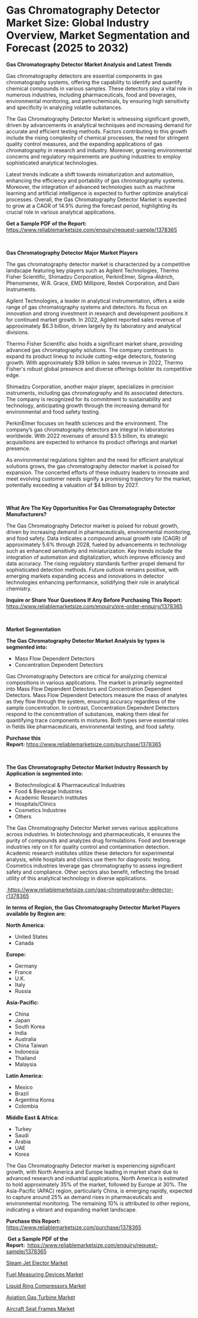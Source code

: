 <p><h1>Gas Chromatography Detector Market Size: Global Industry Overview, Market Segmentation and Forecast (2025 to 2032)</h1></p><p><strong>Gas Chromatography Detector Market Analysis and Latest Trends</strong></p>
<p><p>Gas chromatography detectors are essential components in gas chromatography systems, offering the capability to identify and quantify chemical compounds in various samples. These detectors play a vital role in numerous industries, including pharmaceuticals, food and beverages, environmental monitoring, and petrochemicals, by ensuring high sensitivity and specificity in analyzing volatile substances.</p><p>The Gas Chromatography Detector Market is witnessing significant growth, driven by advancements in analytical techniques and increasing demand for accurate and efficient testing methods. Factors contributing to this growth include the rising complexity of chemical processes, the need for stringent quality control measures, and the expanding applications of gas chromatography in research and industry. Moreover, growing environmental concerns and regulatory requirements are pushing industries to employ sophisticated analytical technologies.</p><p>Latest trends indicate a shift towards miniaturization and automation, enhancing the efficiency and portability of gas chromatography systems. Moreover, the integration of advanced technologies such as machine learning and artificial intelligence is expected to further optimize analytical processes. Overall, the Gas Chromatography Detector Market is expected to grow at a CAGR of 14.9% during the forecast period, highlighting its crucial role in various analytical applications.</p></p>
<p><strong>Get a Sample PDF of the Report:&nbsp;</strong> <a href="https://www.reliablemarketsize.com/enquiry/request-sample/1378365?utm_campaign=1131&utm_medium=2&utm_source=Github&utm_content=ia&utm_term=08042025&utm_id=gas-chromatography-detector">https://www.reliablemarketsize.com/enquiry/request-sample/1378365</a></p>
<p>&nbsp;</p>
<p><strong>Gas Chromatography Detector Major Market Players</strong></p>
<p><p>The gas chromatography detector market is characterized by a competitive landscape featuring key players such as Agilent Technologies, Thermo Fisher Scientific, Shimadzu Corporation, PerkinElmer, Sigma-Aldrich, Phenomenex, W.R. Grace, EMD Millipore, Restek Corporation, and Dani Instruments. </p><p>Agilent Technologies, a leader in analytical instrumentation, offers a wide range of gas chromatography systems and detectors. Its focus on innovation and strong investment in research and development positions it for continued market growth. In 2022, Agilent reported sales revenue of approximately $6.3 billion, driven largely by its laboratory and analytical divisions.</p><p>Thermo Fisher Scientific also holds a significant market share, providing advanced gas chromatography solutions. The company continues to expand its product lineup to include cutting-edge detectors, fostering growth. With approximately $39 billion in sales revenue in 2022, Thermo Fisher's robust global presence and diverse offerings bolster its competitive edge.</p><p>Shimadzu Corporation, another major player, specializes in precision instruments, including gas chromatography and its associated detectors. The company is recognized for its commitment to sustainability and technology, anticipating growth through the increasing demand for environmental and food safety testing.</p><p>PerkinElmer focuses on health sciences and the environment. The company’s gas chromatography detectors are integral in laboratories worldwide. With 2022 revenues of around $3.5 billion, its strategic acquisitions are expected to enhance its product offerings and market presence.</p><p>As environmental regulations tighten and the need for efficient analytical solutions grows, the gas chromatography detector market is poised for expansion. The concerted efforts of these industry leaders to innovate and meet evolving customer needs signify a promising trajectory for the market, potentially exceeding a valuation of $4 billion by 2027.</p></p>
<p>&nbsp;</p>
<p><strong>What Are The Key Opportunities For Gas Chromatography Detector Manufacturers?</strong></p>
<p><p>The Gas Chromatography Detector market is poised for robust growth, driven by increasing demand in pharmaceuticals, environmental monitoring, and food safety. Data indicates a compound annual growth rate (CAGR) of approximately 5.6% through 2028, fueled by advancements in technology such as enhanced sensitivity and miniaturization. Key trends include the integration of automation and digitalization, which improve efficiency and data accuracy. The rising regulatory standards further propel demand for sophisticated detection methods. Future outlook remains positive, with emerging markets expanding access and innovations in detector technologies enhancing performance, solidifying their role in analytical chemistry.</p></p>
<p><strong>Inquire or Share Your Questions If Any Before Purchasing This Report:</strong> <a href="https://www.reliablemarketsize.com/enquiry/pre-order-enquiry/1378365?utm_campaign=1131&utm_medium=2&utm_source=Github&utm_content=ia&utm_term=08042025&utm_id=gas-chromatography-detector">https://www.reliablemarketsize.com/enquiry/pre-order-enquiry/1378365</a></p>
<p>&nbsp;</p>
<p><strong>Market Segmentation</strong></p>
<p><strong>The Gas Chromatography Detector Market Analysis by types is segmented into:</strong></p>
<p><ul><li>Mass Flow Dependent Detectors</li><li>Concentration Dependent Detectors</li></ul></p>
<p><p>Gas Chromatography Detectors are critical for analyzing chemical compositions in various applications. The market is primarily segmented into Mass Flow Dependent Detectors and Concentration Dependent Detectors. Mass Flow Dependent Detectors measure the mass of analytes as they flow through the system, ensuring accuracy regardless of the sample concentration. In contrast, Concentration Dependent Detectors respond to the concentration of substances, making them ideal for quantifying trace components in mixtures. Both types serve essential roles in fields like pharmaceuticals, environmental testing, and food safety.</p></p>
<p><strong>Purchase this Report:&nbsp;</strong><a href="https://www.reliablemarketsize.com/purchase/1378365?utm_campaign=1131&utm_medium=2&utm_source=Github&utm_content=ia&utm_term=08042025&utm_id=gas-chromatography-detector">https://www.reliablemarketsize.com/purchase/1378365</a></p>
<p>&nbsp;</p>
<p><strong>The Gas Chromatography Detector Market Industry Research by Application is segmented into:</strong></p>
<p><ul><li>Biotechnological & Pharmaceutical Industries</li><li>Food & Beverage Industries</li><li>Academic Research institutes</li><li>Hospitals/Clinics</li><li>Cosmetics Industries</li><li>Others</li></ul></p>
<p><p>The Gas Chromatography Detector Market serves various applications across industries. In biotechnology and pharmaceuticals, it ensures the purity of compounds and analyzes drug formulations. Food and beverage industries rely on it for quality control and contamination detection. Academic research institutes utilize these detectors for experimental analysis, while hospitals and clinics use them for diagnostic testing. Cosmetics industries leverage gas chromatography to assess ingredient safety and compliance. Other sectors also benefit, reflecting the broad utility of this analytical technology in diverse applications.</p></p>
<p><a href="https://www.reliablemarketsize.com/gas-chromatography-detector-r1378365?utm_campaign=1131&utm_medium=2&utm_source=Github&utm_content=ia&utm_term=08042025&utm_id=gas-chromatography-detector">&nbsp;https://www.reliablemarketsize.com/gas-chromatography-detector-r1378365</a></p>
<p><strong>In terms of Region, the Gas Chromatography Detector Market Players available by Region are:</strong></p>
<p>
    <p> <strong> North America: </strong>
        <ul>
            <li>United States</li>
            <li>Canada</li>
        </ul>
        </p> 
    <p> <strong> Europe: </strong>
        <ul>
            <li>Germany</li>
            <li>France</li>
            <li>U.K.</li>
            <li>Italy</li>
            <li>Russia</li>
        </ul>
        </p> 
    <p> <strong> Asia-Pacific: </strong>
        <ul>
            <li>China</li>
            <li>Japan</li>
            <li>South Korea</li>
            <li>India</li>
            <li>Australia</li>
            <li>China Taiwan</li>
            <li>Indonesia</li>
            <li>Thailand</li>
            <li>Malaysia</li>
        </ul>
        </p> 
    <p> <strong> Latin America: </strong>
        <ul>
            <li>Mexico</li>
            <li>Brazil</li>
            <li>Argentina Korea</li>
            <li>Colombia</li>
        </ul>
        </p> 
    <p> <strong> Middle East & Africa: </strong>
        <ul>
            <li>Turkey</li>
            <li>Saudi</li>
            <li>Arabia</li>
            <li>UAE</li>
            <li>Korea</li>
        </ul>
    </p>
    </p>
<p><p>The Gas Chromatography Detector market is experiencing significant growth, with North America and Europe leading in market share due to advanced research and industrial applications. North America is estimated to hold approximately 35% of the market, followed by Europe at 30%. The Asia-Pacific (APAC) region, particularly China, is emerging rapidly, expected to capture around 25% as demand rises in pharmaceuticals and environmental monitoring. The remaining 10% is attributed to other regions, indicating a vibrant and expanding market landscape.</p></p>
<p><strong>Purchase this Report: </strong><a href="https://www.reliablemarketsize.com/purchase/1378365?utm_campaign=1131&utm_medium=2&utm_source=Github&utm_content=ia&utm_term=08042025&utm_id=gas-chromatography-detector">https://www.reliablemarketsize.com/purchase/1378365</a></p>
<p>&nbsp;<strong>Get a Sample PDF of the Report:&nbsp;&nbsp;</strong><a href="https://www.reliablemarketsize.com/enquiry/request-sample/1378365?utm_campaign=1131&utm_medium=2&utm_source=Github&utm_content=ia&utm_term=08042025&utm_id=gas-chromatography-detector">https://www.reliablemarketsize.com/enquiry/request-sample/1378365</a></p>
<p><strong></strong></p>
<p><p><a href="https://github.com/etapaqanee/Market-Research-Report-List-1/blob/main/steam-jet-ejector-market.md?utm_campaign=1131&utm_medium=2&utm_source=Github&utm_content=ia&utm_term=08042025&utm_id=gas-chromatography-detector">Steam Jet Ejector Market</a></p><p><a href="https://github.com/colloerrinbp/Market-Research-Report-List-1/blob/main/fuel-measuring-devices-market.md?utm_campaign=1131&utm_medium=2&utm_source=Github&utm_content=ia&utm_term=08042025&utm_id=gas-chromatography-detector">Fuel Measuring Devices Market</a></p><p><a href="https://github.com/bhatttutty2p/Market-Research-Report-List-1/blob/main/liquid-ring-compressors-market.md?utm_campaign=1131&utm_medium=2&utm_source=Github&utm_content=ia&utm_term=08042025&utm_id=gas-chromatography-detector">Liquid Ring Compressors Market</a></p><p><a href="https://github.com/leptouwrites/Market-Research-Report-List-1/blob/main/aviation-gas-turbine-market.md?utm_campaign=1131&utm_medium=2&utm_source=Github&utm_content=ia&utm_term=08042025&utm_id=gas-chromatography-detector">Aviation Gas Turbine Market</a></p><p><a href="https://github.com/sphaabrose/Market-Research-Report-List-1/blob/main/aircraft-seat-frames-market.md?utm_campaign=1131&utm_medium=2&utm_source=Github&utm_content=ia&utm_term=08042025&utm_id=gas-chromatography-detector">Aircraft Seat Frames Market</a></p></p>